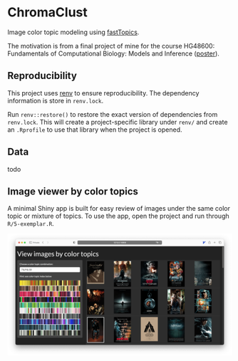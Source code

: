 # ChromaClust

Image color topic modeling using
[fastTopics](https://github.com/stephenslab/fastTopics).

The motivation is from a final project of mine for the course
HG48600: Fundamentals of Computational Biology: Models and Inference
([poster](https://nanx.me/posters/chromaclust-poster-hg48600.pdf)).

## Reproducibility

This project uses [renv](https://rstudio.github.io/renv/) to ensure reproducibility. The dependency information is store in `renv.lock`.

Run `renv::restore()` to restore the exact version of dependencies
from `renv.lock`. This will create a project-specific library under
`renv/` and create an `.Rprofile` to use that library when the project
is opened.

## Data

todo

## Image viewer by color topics

A minimal Shiny app is built for easy review of images under
the same color topic or mixture of topics.
To use the app, open the project and run through `R/5-exemplar.R`.

![Shiny app for viewing images by color topics.](images/exemplar.png)
